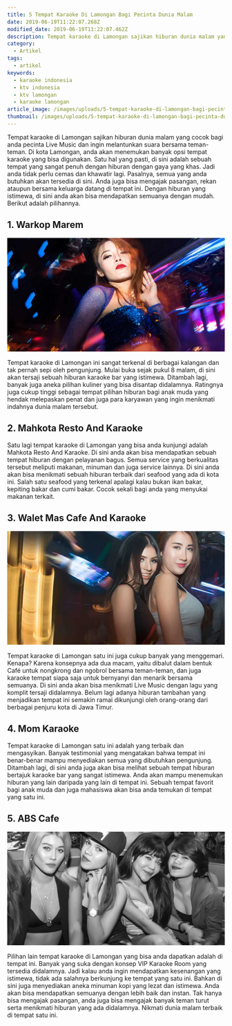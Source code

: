 ```yaml
---
title: 5 Tempat Karaoke Di Lamongan Bagi Pecinta Dunia Malam
date: 2019-06-19T11:22:07.268Z
modified_date: 2019-06-19T11:22:07.462Z
description: Tempat karaoke di Lamongan sajikan hiburan dunia malam yang cocok bagi anda pecinta Live Music dan ingin melantunkan suara bersama teman-teman.
category:
  - Artikel
tags:
  - artikel
keywords:
  - karaoke indonesia
  - ktv indonesia
  - ktv lamongan
  - karaoke lamongan
article_image: /images/uploads/5-tempat-karaoke-di-lamongan-bagi-pecinta-dunia-malam-3.jpg
thumbnail: /images/uploads/5-tempat-karaoke-di-lamongan-bagi-pecinta-dunia-malam-3-006.jpg
---
```

Tempat karaoke di Lamongan sajikan hiburan dunia malam yang cocok bagi anda pecinta Live Music dan ingin melantunkan suara bersama teman-teman. Di kota Lamongan, anda akan menemukan banyak opsi tempat karaoke yang bisa digunakan. Satu hal yang pasti, di sini adalah sebuah tempat yang sangat penuh dengan hiburan dengan gaya yang khas. Jadi anda tidak perlu cemas dan khawatir lagi. Pasalnya, semua yang anda butuhkan akan tersedia di sini. Anda juga bisa mengajak pasangan, rekan ataupun bersama keluarga datang di tempat ini. Dengan hiburan yang istimewa, di sini anda akan bisa mendapatkan semuanya dengan mudah. Berikut adalah pilihannya.



## 1. Warkop Marem

![5 Tempat Karaoke Di Lamongan Bagi Pecinta Dunia Malam](/images/uploads/5-tempat-karaoke-di-lamongan-bagi-pecinta-dunia-malam-3.jpg)

Tempat karaoke di Lamongan ini sangat terkenal di berbagai kalangan dan tak pernah sepi oleh pengunjung. Mulai buka sejak pukul 8 malam, di sini akan tersaji sebuah hiburan karaoke bar yang istimewa. Ditambah lagi, banyak juga aneka pilihan kuliner yang bisa disantap didalamnya. Ratingnya juga cukup tinggi sebagai tempat pilihan hiburan bagi anak muda yang hendak melepaskan penat dan juga para karyawan yang ingin menikmati indahnya dunia malam tersebut.



## 2. Mahkota Resto And Karaoke

Satu lagi tempat karaoke di Lamongan yang bisa anda kunjungi adalah Mahkota Resto And Karaoke. Di sini anda akan bisa mendapatkan sebuah tempat hiburan dengan pelayanan bagus. Semua service yang berkualitas tersebut meliputi makanan, minuman dan juga service lainnya. Di sini anda akan bisa menikmati sebuah hiburan terbaik dari seafood yang ada di kota ini. Salah satu seafood yang terkenal apalagi kalau bukan ikan bakar, kepiting bakar dan cumi bakar. Cocok sekali bagi anda yang menyukai makanan terkait.



## 3. Walet Mas Cafe And Karaoke

![5 Tempat Karaoke Di Lamongan Bagi Pecinta Dunia Malam](/images/uploads/5-tempat-karaoke-di-lamongan-bagi-pecinta-dunia-malam-2.jpg)

Tempat karaoke di Lamongan satu ini juga cukup banyak yang menggemari. Kenapa? Karena konsepnya ada dua macam, yaitu dibalut dalam bentuk Café untuk nongkrong dan ngobrol bersama teman-teman, dan juga karaoke tempat siapa saja untuk bernyanyi dan menarik bersama semuanya. Di sini anda akan bisa menikmati Live Music dengan lagu yang komplit tersaji didalamnya. Belum lagi adanya hiburan tambahan yang menjadikan tempat ini semakin ramai dikunjungi oleh orang-orang dari berbagai penjuru kota di Jawa Timur.



## 4.  Mom Karaoke

Tempat karaoke di Lamongan satu ini adalah yang terbaik dan mengasyikan. Banyak testimonial yang mengatakan bahwa tempat ini benar-benar mampu menyediakan semua yang dibutuhkan pengunjung. Ditambah lagi, di sini anda juga akan bisa melihat sebuah tempat hiburan bertajuk karaoke bar yang sangat istimewa. Anda akan mampu menemukan hiburan yang lain daripada yang lain di tempat ini. Sebuah tempat favorit bagi anak muda dan juga mahasiswa akan bisa anda temukan di tempat yang satu ini.



## 5. ABS Cafe

![5 Tempat Karaoke Di Lamongan Bagi Pecinta Dunia Malam](/images/uploads/5-tempat-karaoke-di-lamongan-bagi-pecinta-dunia-malam-1.jpg)

Pilihan lain tempat karaoke di Lamongan yang bisa anda dapatkan adalah di tempat ini. Banyak yang suka dengan konsep VIP Karaoke Room yang tersedia didalamnya. Jadi kalau anda ingin mendapatkan kesenangan yang istimewa, tidak ada salahnya berkunjung ke tempat yang satu ini. Bahkan di sini juga menyediakan aneka minuman kopi yang lezat dan istimewa. Anda akan bisa mendapatkan semuanya dengan lebih baik dan instan. Tak hanya bisa mengajak pasangan, anda juga bisa mengajak banyak teman turut serta menikmati hiburan yang ada didalamnya. Nikmati dunia malam terbaik di tempat satu ini.
